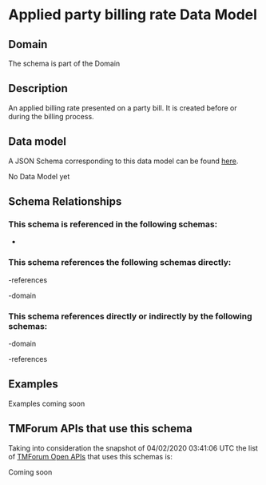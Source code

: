 # Applied party billing rate Data Model

## Domain

The  schema is part of the  Domain

## Description

An applied billing rate presented on a party bill. It is created before or during the billing process.

## Data model

A JSON Schema corresponding to this data model can be found
[here](https://github.com/tmforum-rand/schemas/blob/candidates/Customer/AppliedPartyBillingRate.schema.json).

No Data Model yet

## Schema Relationships

### This schema is referenced in the following schemas:

-

### This schema references the following schemas directly:

-references

-domain

### This schema references directly or indirectly by the following schemas:

-domain

-references



## Examples

Examples coming soon

## TMForum APIs that use this schema

Taking into consideration the snapshot of 04/02/2020 03:41:06 UTC the list of [TMForum Open APIs](https://www.tmforum.org/open-apis/) that uses this schemas is:

Coming soon